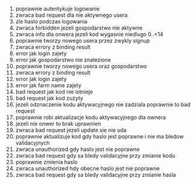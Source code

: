 1. poprawnie autentykuje logowanie
2. zwraca bad request dla nie aktywnego usera
3. zle haslo podczas logowania
4. zwraca forbidden jezeli gospodarstwo nie aktywne
5. zwraca info dla onwera jezeli kod wygasnie niedlugo 0..<14
6. poprawnie tworzy nowego usera przez zwykly signup
7. zwraca errory z binding result
8. error jak login zajety
9. error jak gospodarstwo nie znalezione
10. poprawnie tworzy nowego usera oraz gospodarstwo
11. zwraca errory z binding result
12. error jak login zajety
13. error jak farm name zajety
14. bad request jak kod nie istnieje
15. bad request jak kod zuzyty
16. jezeli odznaczenie kodu aktywacyjnego nie zadziala poprawnie to bad request
17. poprawnie robi aktualizacje kodu aktywacyjnego dla ownera
18. jezeli nie onwer to brak uprawnien
19. zwraca bad request jezeli update sie nie uda
20. poprawnie aktualizuje kod gdy haslo jest poprawne i nie ma bledow validacyjnych
21. zwraca unauthorized gdy haslo jest nie poprawne
22. zwraca bad request gdy sa bledy validacyjne przy zmianie kodu
23. poprawnie zmienia haslo
24. zwraca unauthorized hdy obecne haslo jest nie poprawne
25. zwraca bad request gdy sa bledy validacyjne przy zmianie hasla
